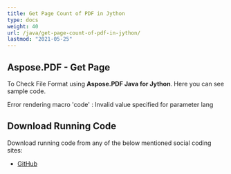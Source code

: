 ```yaml
---
title: Get Page Count of PDF in Jython
type: docs
weight: 40
url: /java/get-page-count-of-pdf-in-jython/
lastmod: "2021-05-25"
---
```


## Aspose.PDF - Get Page

To Check File Format using **Aspose.PDF Java for Jython**. Here you can see sample code.

Error rendering macro 'code' : Invalid value specified for parameter lang

## Download Running Code

Download running code from any of the below mentioned social coding sites:

- [GitHub](https://github.com/aspose-pdf/Aspose.PDF-for-Java/releases)
